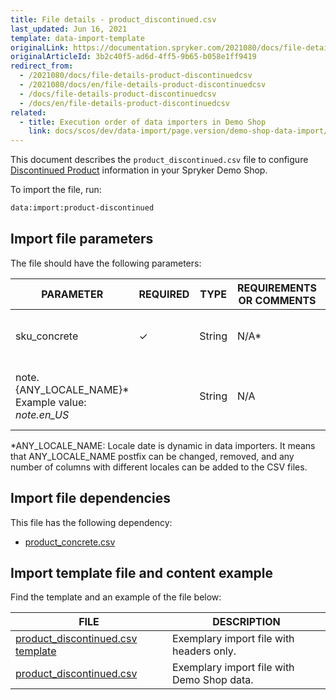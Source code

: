 ```yaml
---
title: File details - product_discontinued.csv
last_updated: Jun 16, 2021
template: data-import-template
originalLink: https://documentation.spryker.com/2021080/docs/file-details-product-discontinuedcsv
originalArticleId: 3b2c40f5-ad6d-4ff5-9b65-b058e1ff9419
redirect_from:
  - /2021080/docs/file-details-product-discontinuedcsv
  - /2021080/docs/en/file-details-product-discontinuedcsv
  - /docs/file-details-product-discontinuedcsv
  - /docs/en/file-details-product-discontinuedcsv
related:
  - title: Execution order of data importers in Demo Shop
    link: docs/scos/dev/data-import/page.version/demo-shop-data-import/execution-order-of-data-importers-in-demo-shop.html
---
```


This document describes the `product_discontinued.csv` file to configure [Discontinued Product](/docs/scos/user/features/{{page.version}}/product-feature-overview/discontinued-products-overview.html) information in your Spryker Demo Shop.

To import the file, run:

```bash
data:import:product-discontinued
```

## Import file parameters

The file should have the following parameters:

| PARAMETER | REQUIRED | TYPE | REQUIREMENTS OR COMMENTS | DESCRIPTION |
| --- | --- | --- | --- | --- |
| sku_concrete | &check; | String |N/A* | SKU of the concrete discontinued product. |
| note.{ANY_LOCALE_NAME}*<br>Example value: *note.en_US* |  | String |N/A | Note translated into the specified locale (US for our example).  |

*ANY_LOCALE_NAME: Locale date is dynamic in data importers. It means that ANY_LOCALE_NAME postfix can be changed, removed, and any number of columns with different locales can be added to the CSV files.

## Import file dependencies

This file has the following dependency:

* [product_concrete.csv](/docs/scos/dev/data-import/{{page.version}}/data-import-categories/catalog-setup/products/file-details-product-concrete.csv.html)

## Import template file and content example

Find the template and an example of the file below:

| FILE | DESCRIPTION |
| --- | --- |
| [product_discontinued.csv template](https://spryker.s3.eu-central-1.amazonaws.com/docs/Developer+Guide/Back-End/Data+Manipulation/Data+Ingestion/Data+Import/Data+Import+Categories/Merchandising+Setup/Product+Merchandising/Template+product_discontinued.csv) | Exemplary import file with headers only. |
| [product_discontinued.csv](https://spryker.s3.eu-central-1.amazonaws.com/docs/Developer+Guide/Back-End/Data+Manipulation/Data+Ingestion/Data+Import/Data+Import+Categories/Merchandising+Setup/Product+Merchandising/product_discontinued.csv) | Exemplary import file with Demo Shop data. |
